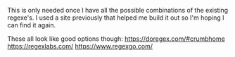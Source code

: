 This is only needed once I have all the possible combinations of the existing regexe's. I used a site previously that helped me build it out so I'm hoping I can find it again.

These all look like good options though:
https://doregex.com/#crumbhome
https://regexlabs.com/
https://www.regexgo.com/